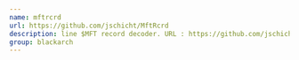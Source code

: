 ```yaml
---
name: mftrcrd
url: https://github.com/jschicht/MftRcrd
description: line $MFT record decoder. URL : https://github.com/jschicht/MftRcrd Groups : blackarch blackarch-forensic blackarch-windows
group: blackarch
---
```

